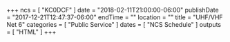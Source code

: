 +++
ncs = [ "KC0DCF" ]
date = "2018-02-11T21:00:00-06:00"
publishDate = "2017-12-21T12:47:37-06:00"
endTime = ""
location = ""
title = "UHF/VHF Net 6"
categories = [ "Public Service" ]
dates = [ "NCS Schedule" ]
outputs = [ "HTML" ]
+++
